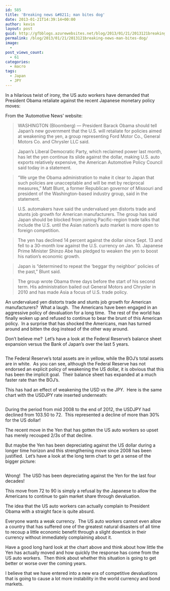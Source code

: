 ```yaml
---
id: 585
title: 'Breaking news &#8211; man bites dog'
date: 2013-01-21T14:39:14+00:00
author: kevin
layout: post
guid: http://gfbblogs.azurewebsites.net/blog/2013/01/21/2013121breaking-news-man-bites-dog/
permalink: /blog/2013/01/21/2013121breaking-news-man-bites-dog/
image:
  - 
post_views_count:
  - 61
categories:
  - macro
tags:
  - Japan
  - JPY
---
```

In a hilarious twist of irony, the US auto workers have demanded that President Obama retaliate against the recent Japanese monetary policy moves:

From the &#8216;Automotive News&#8217; website:

> WASHINGTON (Bloomberg) &#8212; President Barack Obama should tell Japan&#8217;s new government that the U.S. will retaliate for policies aimed at weakening the yen, a group representing Ford Motor Co., General Motors Co. and Chrysler LLC said.

> Japan&#8217;s Liberal Democratic Party, which reclaimed power last month, has let the yen continue its slide against the dollar, making U.S. auto exports relatively expensive, the American Automotive Policy Council said today in a statement.

> &#8220;We urge the Obama administration to make it clear to Japan that such policies are unacceptable and will be met by reciprocal measures,&#8221; Matt Blunt, a former Republican governor of Missouri and president of the Washington-based industry group, said in the statement.

> U.S. automakers have said the undervalued yen distorts trade and stunts job growth for American manufacturers. The group has said Japan should be blocked from joining Pacific-region trade talks that include the U.S. until the Asian nation&#8217;s auto market is more open to foreign competition.

> The yen has declined 14 percent against the dollar since Sept. 13 and fell to a 30-month low against the U.S. currency on Jan. 10. Japanese Prime Minister Shinzo Abe has pledged to weaken the yen to boost his nation&#8217;s economic growth.

> Japan is &#8220;determined to repeat the &#8216;beggar thy neighbor&#8217; policies of the past,&#8221; Blunt said.

> The group wrote Obama three days before the start of his second term. His administration bailed out General Motors and Chrysler in 2010 and has made Asia a focus of U.S. trade policy.

An undervalued yen distorts trade and stunts job growth for American manufacturers?  What a laugh.  The Americans have been engaged in an aggressive policy of devaluation for a long time.  The rest of the world has finally woken up and refused to continue to bear the brunt of this American policy.  In a surprise that has shocked the Americans, man has turned around and bitten the dog instead of the other way around.

Don&#8217;t believe me?  Let&#8217;s have a look at the Federal Reserve&#8217;s balance sheet expansion versus the Bank of Japan&#8217;s over the last 5 years.

<img class="aligncenter" alt="" src="http://themacrotourist.com/blogs/BOJ%20vs%20FED%20BS%20Jan%2021%2013.gif" />

The Federal Reserve&#8217;s total assets are in yellow, while the BOJ&#8217;s total assets are in white.  As you can see, although the Federal Reserve has not endorsed an explicit policy of weakening the US dollar, it is obvious that this has been the implicit goal.  Their balance sheet has expanded at a much faster rate than the BOJ&#8217;s.

This has had an effect of weakening the USD vs the JPY.  Here is the same chart with the USDJPY rate inserted underneath:

<img class="aligncenter" alt="" src="http://themacrotourist.com/blogs/BOJ%20vs%20FED%20JPY%20Jan%2021%2013.gif" />

During the period from mid 2008 to the end of 2012, the USDJPY had declined from 103.50 to 72.  This represented a decline of more than 30% for the US dollar!

The recent move in the Yen that has gotten the US auto workers so upset has merely recouped 2/3s of that decline.

But maybe the Yen has been depreciating against the US dollar during a longer time horizon and this strengthening move since 2008 has been justified.  Let&#8217;s have a look at the long term chart to get a sense of the bigger picture:

<img class="aligncenter" alt="" src="http://themacrotourist.com/blogs/JPY%20LT%20Jan%2021%2013.gif" />

Wrong!  The USD has been depreciating against the Yen for the last four decades!

This move from 72 to 90 is simply a refusal by the Japanese to allow the Americans to continue to gain market share through devaluation.

The idea that the US auto workers can actually complain to President Obama with a straight face is quite absurd.

Everyone wants a weak currency.  The US auto workers cannot even allow a country that has suffered one of the greatest natural disasters of all time to recoup a little economic benefit through a slight downtick in their currency without immediately complaining about it.

Have a good long hard look at the chart above and think about how little the Yen has actually moved and how quickly the response has come from the US auto workers.  Then think about whether this situation is going to get better or worse over the coming years.

I believe that we have entered into a new era of competitive devaluations that is going to cause a lot more instability in the world currency and bond markets.